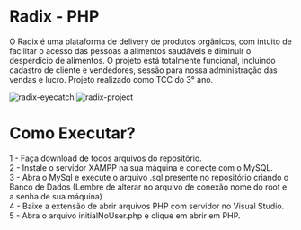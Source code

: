 # Radix - PHP

O Radix é uma plataforma de delivery de produtos orgânicos, com intuito de facilitar o acesso das pessoas a alimentos saudáveis e diminuir o desperdício de alimentos. O projeto está totalmente funcional, incluindo cadastro de cliente e vendedores, sessão para nossa administração das vendas e lucro. Projeto realizado como TCC do 3° ano.

![radix-eyecatch](https://github.com/cintra1/radix/assets/101955322/24fb39c5-973b-4534-b505-e50282702b63)
![radix-project](https://github.com/cintra1/radix/assets/101955322/4830d812-1339-46a7-a59b-7b6cc0ef3fd6)

# Como Executar?
1 - Faça download de todos arquivos do repositório. </br>
2 - Instale o servidor XAMPP na sua máquina e conecte com o MySQL. </br>
3 - Abra o MySql e execute o arquivo .sql presente no repositório criando o Banco de Dados (Lembre de alterar no arquivo de conexão nome do root e a senha de sua máquina) </br>
4 - Baixe a extensão de abrir arquivos PHP com servidor no Visual Studio. </br>
5 - Abra o arquivo initialNoUser.php e clique em abrir em PHP. </br>
